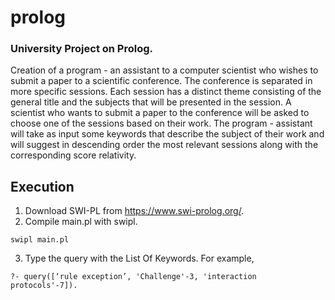 # prolog

### University Project on Prolog.


Creation of a program - an assistant to a computer scientist who wishes to submit a paper to a scientific conference. The conference is separated in more specific sessions. Each session has a distinct theme consisting of the general title and the subjects that will be presented in the session. A scientist who wants to submit a paper to the conference will be asked to choose one of the sessions based on their work. The program - assistant will take as input some keywords that describe the subject of their work and will suggest in descending order the most relevant sessions along with the corresponding score relativity.

## Execution
1. Download SWI-PL from https://www.swi-prolog.org/.
2. Compile main.pl with swipl.
```
swipl main.pl
```
3. Type the query with the List Of Keywords. For example,
```
?- query([‘rule exception’, 'Challenge'-3, 'interaction protocols'-7]).
```
